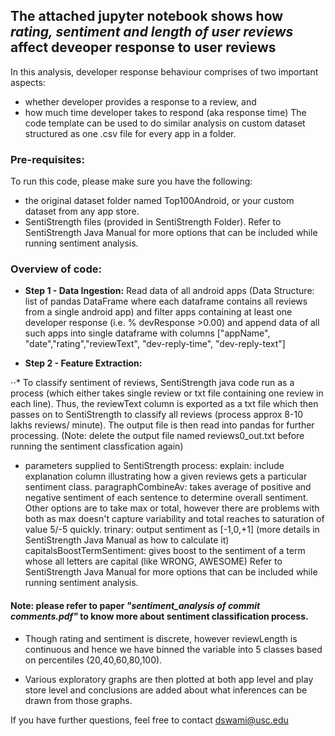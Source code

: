 ## The attached jupyter notebook shows how *rating, sentiment and length of user reviews* affect deveoper response to user reviews

In this analysis, developer response behaviour comprises of two important aspects:
- whether developer provides a response to a review, and 
- how much time developer takes to respond (aka response time)
The code template can be used to do similar analysis on custom dataset structured as one .csv file for every app in a folder.

### Pre-requisites:
To run this code, please make sure you have the following:
- the original dataset folder named Top100Android, or your custom dataset from any app store.
- SentiStrength files (provided in SentiStrength Folder). Refer to SentiStrength Java Manual for more options that can be included while running sentiment analysis.

### Overview of code:
- **Step 1 - Data Ingestion:**
Read data of all android apps (Data Structure: list of pandas DataFrame where each dataframe contains all reviews from a single android app) and filter apps containing at least one developer response (i.e. % devResponse >0.00) and append data of all such apps into single dataframe with columns ["appName", "date","rating","reviewText", "dev-reply-time", "dev-reply-text"]

- **Step 2 - Feature Extraction:** 

⋅⋅* To classify sentiment of reviews, SentiStrength java code run as a process (which either takes single review or txt file containing one review in each line). Thus, the reviewText column is exported as a txt file which then passes on to SentiStrength to classify all reviews (process approx 8-10 lakhs reviews/ minute). The output file is then read into pandas for further processing. (Note: delete the output file named reviews0_out.txt before running the sentiment classfication again)

- parameters supplied to SentiStrength process:
    explain: include explanation column illustrating how a given reviews gets a particular sentiment class. 
    paragraphCombineAv: takes average of positive and negative sentiment of each sentence to determine overall sentiment. Other options are to take max or total, however there are problems with both as max doesn't capture variability and total reaches to saturation of value 5/-5 quickly.
    trinary: output sentiment as [-1,0,+1] (more details in SentiStrength Java Manual as how to calculate it)
    capitalsBoostTermSentiment: gives boost to the sentiment of a term whose all letters are capital (like WRONG, AWESOME)
    Refer to SentiStrength Java Manual for more options that can be included while running sentiment analysis.

#### Note: please refer to paper *"sentiment_analysis of commit comments.pdf"* to know more about sentiment classification process.

- Though rating and sentiment is discrete, however reviewLength is continuous and hence we have binned the variable into 5 classes based on percentiles (20,40,60,80,100).

- Various exploratory graphs are then plotted at both app level and play store level and conclusions are added about what inferences can be drawn from those graphs.

If you have further questions, feel free to contact dswami@usc.edu

